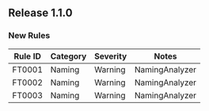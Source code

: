## Release 1.1.0

### New Rules

 Rule ID | Category | Severity | Notes          
---------|----------|----------|----------------
 FT0001  | Naming   | Warning  | NamingAnalyzer 
 FT0002  | Naming   | Warning  | NamingAnalyzer 
 FT0003  | Naming   | Warning  | NamingAnalyzer 
